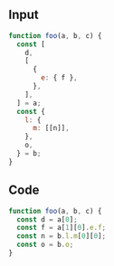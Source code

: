 
## Input

```javascript
function foo(a, b, c) {
  const [
    d,
    [
      {
        e: { f },
      },
    ],
  ] = a;
  const {
    l: {
      m: [[n]],
    },
    o,
  } = b;
}

```

## Code

```javascript
function foo(a, b, c) {
  const d = a[0];
  const f = a[1][0].e.f;
  const n = b.l.m[0][0];
  const o = b.o;
}

```
      